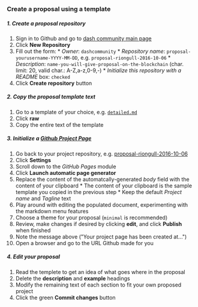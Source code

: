 ### Create a proposal using a template

##### 1. Create a proposal repository
  1. Sign in to Github and go to [dash community main page](https://github.com/dashcommunity)
  2. Click **New Repository**
  3. Fill out the form:
    * *Owner*: `dashcommunity`
    * *Repository name*: `proposal-yourusername-YYYY-MM-DD`, e.g. `proposal-riongull-2016-10-06`
    * *Description*: `name-you-will-give-proposal-on-the-blockchain` (char. limit: 20, valid char.: A-Z,a-z,0-9,-)
    * *Initialize this repository with a README* box: `checked`
  4. Click **Create repository** button

##### 2. Copy the proposal template text
  1. Go to a template of your choice, e.g. [`detailed.md`](https://github.com/dashcommunity/proposal-templates/blob/master/detailed.md)
  2. Click **raw**
  3. Copy the entire text of the template
  
##### 3. Initialize a [Github Project Page](https://help.github.com/articles/creating-pages-with-the-automatic-generator/)
  1. Go back to your project repository, e.g. [proposal-riongull-2016-10-06](https://github.com/dashcommunity/proposal-riongull-2016-10-06)
  2. Click **Settings**
  3. Scroll down to the *GitHub Pages* module
  4. Click **Launch automatic page generator**
  5. Replace the content of the automatcally-generated *body* field with the content of your clipboard
    * The content of your clipboard is the sample template you copied in the previous step 
    * Keep the default *Project name* and *Tagline* text
  6. Play around with editing the populated document, experimenting with the markdown menu features
  7. Choose a theme for your proposal (`minimal` is recommended)
  8. Review, make changes if desired by clicking **edit**, and click **Publish** when finished
  9.  Note the message above ("Your project page has been created at...")
  10. Open a browser and go to the URL Github made for you

##### 4. Edit your proposal
  1. Read the templete to get an idea of what goes where in the proposal
  2. Delete the **description** and **example** headings
  3. Modify the remaining text of each section to fit your own proposed project
  4. Click the green **Commit changes** button
